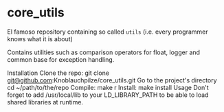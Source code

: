 # core_utils
El famoso repository containing so called `utils` (i.e. every programmer knows what it is about)

Contains utilities such as comparison operators for float, logger and common base for exception handling.

Installation
Clone the repo: git clone git@github.com:Knoblauchpilze/core_utils.git
Go to the project's directory cd ~/path/to/the/repo
Compile: make r
Install: make install
Usage
Don't forget to add /usr/local/lib to your LD_LIBRARY_PATH to be able to load shared libraries at runtime.
